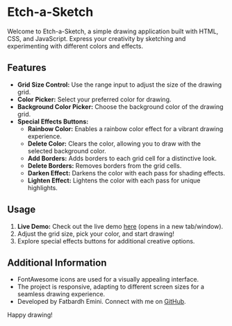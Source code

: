# Etch-a-Sketch

Welcome to Etch-a-Sketch, a simple drawing application built with HTML, CSS, and JavaScript. Express your creativity by sketching and experimenting with different colors and effects.

## Features

- **Grid Size Control:** Use the range input to adjust the size of the drawing grid.
- **Color Picker:** Select your preferred color for drawing.
- **Background Color Picker:** Choose the background color of the drawing grid.
- **Special Effects Buttons:**
  - **Rainbow Color:** Enables a rainbow color effect for a vibrant drawing experience.
  - **Delete Color:** Clears the color, allowing you to draw with the selected background color.
  - **Add Borders:** Adds borders to each grid cell for a distinctive look.
  - **Delete Borders:** Removes borders from the grid cells.
  - **Darken Effect:** Darkens the color with each pass for shading effects.
  - **Lighten Effect:** Lightens the color with each pass for unique highlights.

## Usage

1. **Live Demo:** Check out the live demo [here](https://fatbardheminii.github.io/etch-a-sketch-TOP/) (opens in a new tab/window).
2. Adjust the grid size, pick your color, and start drawing!
3. Explore special effects buttons for additional creative options.

## Additional Information

- FontAwesome icons are used for a visually appealing interface.
- The project is responsive, adapting to different screen sizes for a seamless drawing experience.
- Developed by Fatbardh Emini. Connect with me on [GitHub](https://github.com/fatbardheminii).

Happy drawing!
